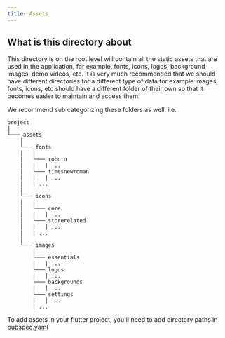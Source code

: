 ```yaml
---
title: Assets
---
```


## What is this directory about

This directory is on the root level will contain all the static assets that are used in the application, for example, fonts, icons, logos, background images, demo videos, etc. It is very much recommended that we should have different directories for a different type of data for example images, fonts, icons, etc should have a different folder of their own so that it becomes easier to maintain and access them.

We recommend sub categorizing these folders as well. i.e.
```
project
│   
└─── assets
    │
    └─── fonts
    |   │   
    |   └─── roboto
    |   |   | ...
    |   └─── timesnewroman
    |   |   | ...
    |   | ...
    |
    └─── icons
    |   |  
    |   └─── core
    |   |   | ...
    |   └─── storerelated
    |   |   | ...
    |   | ...
    |
    └─── images
        |   
        └─── essentials
        |   | ...
        └─── logos
        |   | ...
        └─── backgrounds
        |   | ...
        └─── settings
        |   | ...
        | ...
```

To add assets in your flutter project, you'll need to add directory paths in [pubspec.yaml](10.pubspec.yaml.md#sample-pubspecyaml-file)
